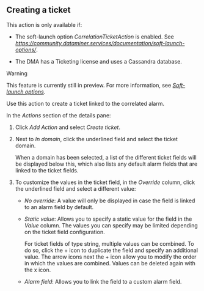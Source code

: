 ## Creating a ticket

This action is only available if:

- The soft-launch option *CorrelationTicketAction* is enabled. See *<https://community.dataminer.services/documentation/soft-launch-options/>*.

- The DMA has a Ticketing license and uses a Cassandra database.

> [!WARNING]
> This feature is currently still in preview. For more information, see *[Soft-launch options](https://community.dataminer.services/documentation/soft-launch-options/)*.

Use this action to create a ticket linked to the correlated alarm.

In the *Actions* section of the details pane:

1. Click *Add Action* and select *Create ticket*.

2. Next to *In domain*, click the underlined field and select the ticket domain.

    When a domain has been selected, a list of the different ticket fields will be displayed below this, which also lists any default alarm fields that are linked to the ticket fields.

3. To customize the values in the ticket field, in the *Override* column, click the underlined field and select a different value:

    - *No override*: A value will only be displayed in case the field is linked to an alarm field by default.

    - *Static value*: Allows you to specify a static value for the field in the *Value* column. The values you can specify may be limited depending on the ticket field configuration.

        For ticket fields of type string, multiple values can be combined. To do so, click the + icon to duplicate the field and specify an additional value. The arrow icons next the + icon allow you to modify the order in which the values are combined. Values can be deleted again with the x icon.

    - *Alarm field*: Allows you to link the field to a custom alarm field.
